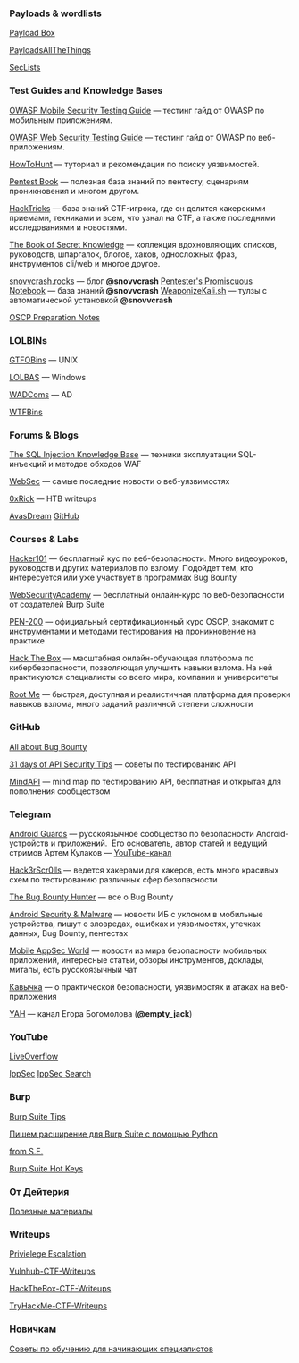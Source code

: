 ### Payloads & wordlists
[Payload Box](https://github.com/payloadbox)

[PayloadsAllTheThings](https://github.com/swisskyrepo/PayloadsAllTheThings)

[SecLists](https://github.com/danielmiessler/SecLists)

### Test Guides and Knowledge Bases
[OWASP Mobile Security Testing Guide](https://owasp.org/www-project-mobile-security-testing-guide/) — тестинг гайд от OWASP по мобильным приложениям.

[OWASP Web Security Testing Guide](https://owasp.org/www-project-web-security-testing-guide/) — тестинг гайд от OWASP по веб-приложениям.

[HowToHunt](https://kathan19.gitbook.io/howtohunt/) — туториал и рекомендации по поиску уязвимостей.

[Pentest Book](https://pentestbook.six2dez.com/) — полезная база знаний по пентесту, сценариям проникновения и многом другом.

[HackTricks](https://book.hacktricks.xyz/) — база знаний CTF-игрока, где он делится хакерскими приемами, техниками и всем, что узнал на CTF, а также последними исследованиями и новостями.

[The Book of Secret Knowledge](https://github.com/trimstray/the-book-of-secret-knowledge) — коллекция вдохновляющих списков, руководств, шпаргалок, блогов, хаков, односложных фраз, инструментов cli/web и многое другое.

[snovvcrash.rocks](https://snovvcrash.rocks/) — блог **@snovvcrash**
[Pentester's Promiscuous Notebook](https://ppn.snovvcrash.rocks/) — база знаний **@snovvcrash**
[WeaponizeKali.sh](https://penetrarnya-tm.github.io/WeaponizeKali.sh/) — тулзы с автоматической установкой **@snovvcrash**

[OSCP Preparation Notes](https://oscpnotes.infosecsanyam.in/)

### LOLBINs
[GTFOBins](https://gtfobins.github.io/) — UNIX

[LOLBAS](https://lolbas-project.github.io/#) — Windows

[WADComs](https://wadcoms.github.io/) — AD

[WTFBins](https://wtfbins.wtf/)

### Forums & Blogs
[The SQL Injection Knowledge Base](https://websec.ca/kb/sql_injection) — техники эксплуатации SQL-инъекций и методов обходов WAF

[WebSec](https://www.reddit.com/r/websec/) — самые последние новости о веб-уязвимостях

[0xRick](https://0xrick.github.io) — HTB writeups

[AvasDream](https://avasdream.engineer/)
[GitHub](https://github.com/AvasDream)

### Courses & Labs
[Hacker101](https://www.hackerone.com/for-hackers/hacker-101) — бесплатный кус по веб-безопасности. Много видеоуроков, руководств и других материалов по взлому. Подойдет тем, кто интересуется или уже участвует в программах Bug Bounty

[WebSecurityAcademy](https://portswigger.net/web-security) — бесплатный онлайн-курс по веб-безопасности от создателей Burp Suite

[PEN-200](https://www.offensive-security.com/pwk-oscp/#about-pwk) — официальный сертификационный курс OSCP, знакомит с инструментами и методами тестирования на проникновение на практике

[Hack The Box](https://www.hackthebox.eu/) — масштабная онлайн-обучающая платформа по кибербезопасности, позволяющая улучшить навыки взлома. На ней практикуются специалисты со всего мира, компании и университеты

[Root Me](https://www.root-me.org/) — быстрая, доступная и реалистичная платформа для проверки навыков взлома, много заданий различной степени сложности

### GitHub
[All about Bug Bounty](https://github.com/daffainfo/AllAboutBugBounty)

[31 days of API Security Tips](https://github.com/inonshk/31-days-of-API-Security-Tips) — советы по тестированию API

[MindAPI](https://github.com/dsopas/MindAPI) — mind map по тестированию API, бесплатная и открытая для пополнения сообществом

### Telegram
[Android Guards](https://t.me/android_guards) — русскоязычное сообщество по безопасности Android-устройств и приложений.  Его основатель, автор статей и ведущий стримов Артем Кулаков — [YouTube-канал](https://www.youtube.com/channel/UC2VONdPZLg_TisPi9thxLYA)

[Hack3rScr0lls](https://t.me/hackerscrolls) — ведется хакерами для хакеров, есть много красивых схем по тестированию различных сфер безопасности

[The Bug Bounty Hunter](https://t.me/thebugbountyhunter) — все о Bug Bounty

[Android Security & Malware](https://t.me/androidMalware) — новости ИБ с уклоном в мобильные устройства, пишут о зловредах, ошибках и уязвимостях, утечках данных, Bug Bounty, пентестах

[Mobile AppSec World](https://t.me/mobile_appsec_world) — новости из мира безопасности мобильных приложений, интересные статьи, обзоры инструментов, доклады, митапы, есть русскоязычный чат

[Кавычка](https://t.me/webpwn) — о практической безопасности, уязвимостях и атаках на веб-приложения

[YAH](http://t.me/YAH_Channel) — канал Егора Богомолова (**@empty_jack**)

### YouTube
[LiveOverflow](https://www.youtube.com/c/LiveOverflow)

[IppSec](https://www.youtube.com/c/ippsec)
[IppSec Search](https://ippsec.rocks/?#)

### Burp
[Burp Suite Tips](https://habr.com/ru/post/510612/)

[Пишем расширение для Burp Suite с помощью Python](https://habr.com/ru/post/546476/)

[from S.E.](https://t.me/Social_engineering/2037)

[Burp Suite Hot Keys](https://github.com/rinetd/BurpSuite-1/blob/master/CheatSheet.md)

### От Дейтерия
[Полезные материалы](https://deiteriy.notion.site/a18b5a09ad8a42af9517c8c152b017ae)

### Writeups
[Privielege Escalation](https://github.com/Ignitetechnologies/Privilege-Escalation)

[Vulnhub-CTF-Writeups](https://github.com/Ignitetechnologies/Vulnhub-CTF-Writeups)

[HackTheBox-CTF-Writeups](https://github.com/Ignitetechnologies/HackTheBox-CTF-Writeups)

[TryHackMe-CTF-Writeups](https://github.com/Ignitetechnologies/TryHackMe-CTF-Writeups)

### Новичкам
[Советы по обучению для начинающих специалистов](https://github.com/0x3301/kb/blob/master/beginners.md)

